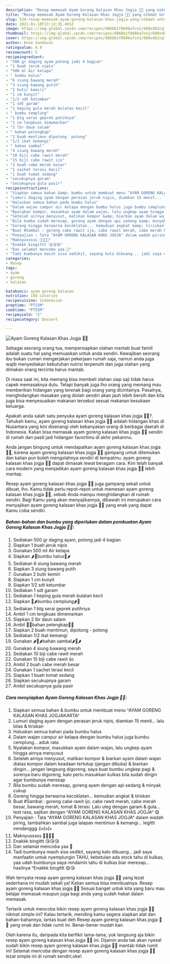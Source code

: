 ```yaml
---
description: "Resep memasak Ayam Goreng Kalasan Khas Jogja 🌺🌺 yang nikmat Untuk Jualan"
title: "Resep memasak Ayam Goreng Kalasan Khas Jogja 🌺🌺 yang nikmat Untuk Jualan"
slug: 524-resep-memasak-ayam-goreng-kalasan-khas-jogja-yang-nikmat-untuk-jualan
date: 2021-01-10T13:13:35.491Z
image: https://img-global.cpcdn.com/recipes/d868b1f8686a7ce1/680x482cq70/ayam-goreng-kalasan-khas-jogja-🌺🌺-foto-resep-utama.jpg
thumbnail: https://img-global.cpcdn.com/recipes/d868b1f8686a7ce1/680x482cq70/ayam-goreng-kalasan-khas-jogja-🌺🌺-foto-resep-utama.jpg
cover: https://img-global.cpcdn.com/recipes/d868b1f8686a7ce1/680x482cq70/ayam-goreng-kalasan-khas-jogja-🌺🌺-foto-resep-utama.jpg
author: Anne Sandoval
ratingvalue: 4.9
reviewcount: 5
recipeingredient:
- "500 gr daging ayam potong jadi 4 bagian"
- "1 buah jeruk nipis"
- "500 ml Air kelapa"
- " bumbu halus"
- "6 siung bawang merah"
- "3 siung bawang putih"
- "2 butir kemiri"
- "1 cm kunyit"
- "1/2 sdt ketumbar"
- "1 sdt garam"
- "1 keping gula merah bulatan kecil"
- " bumbu cemplung"
- "1 btg serai geprek putihnya"
- "1 cm lengkuas dimemarkan"
- "2 lbr daun salam"
- " bahan pelengkap"
- "2 buah mentimun dipotong  potong"
- "1/2 ikat kemangi"
- " bahan sambal"
- "4 siung bawang merah"
- "10 biji cabe rawit merah"
- "15 biji cabe rawit ijo"
- "2 buah cabe merah besar"
- "1 sachet terasi kecil"
- "1 buah tomat sedang"
- "secukupnya garam"
- "secukupnya gula pasir"
recipeinstructions:
- "Siapkan semua bahan &amp; bumbu untuk membuat menu ^AYAM GORENG KALASAN KHAS JOGJAKARTA^"
- "Lumuri daging ayam dengan perasan jeruk nipis, diamkan 15 menit... lalu bilas &amp; tiriskan"
- "Haluskan semua bahan pada bumbu halus"
- "Dalam wajan campur air kelapa dengan bumbu halus juga bumbu cemplung... aduk rata"
- "Nyalakan kompor, masukkan ayam dalam wajan, lalu ungkep ayam hingga airnya menyusut"
- "Setelah airnya menyusut, matikan kompor &amp; biarkan ayam dalam wajan diatas kompor dalam keadaan tertutup (jangan dibuka) &amp; biarkan dingin... jangan langsung digoreng, saya buat bumbu ungkep pagi &amp; sorenya baru digoreng, kalo perlu masukkan kulkas bila sudah dingin agar bumbunya meresap"
- "Bila bumbu sudah meresap, goreng ayam dengan api sedang &amp; minyak cukup"
- "Goreng hingga berwarna kecoklatan... kemudian angkat &amp; tiriskan"
- "Buat #Sambal : goreng cabe rawit ijo, cabe rawit merah, cabe merah besar, bawang merah, tomat &amp; terasi. Lalu uleg dengan garam &amp; gula... test rasa, sajikan dengan ^AYAM GORENG KALASAN KHAS JOGJA^ 😋"
- "Penyajian : Tata ^AYAM GORENG KALASAN KHAS JOGJA^ dalam wadah piring, tambahkan sambal juga lalapan mentimun &amp; kemangi... legittt nendanggg 👍👍👍"
- "Maknyusssss 💖💕💞💥"
- "Enakkk bingittt 😘😘😘"
- "Dan selamat mencoba yaa 🤗"
- "Tadi bumbunya masih sisa sedikit, sayang kalo dibuang... jadi saya manfaatin untuk nyemplungin TAHU, kebetulan ada stock tahu di kulkas, yaa udah bumbunya saya rendamin tahu di kulkas biar meresap... hasilnya ^Enakkk bingittt 😋😘"
categories:
- Resep
tags:
- ayam
- goreng
- kalasan

katakunci: ayam goreng kalasan 
nutrition: 158 calories
recipecuisine: Indonesian
preptime: "PT15M"
cooktime: "PT55M"
recipeyield: "2"
recipecategory: Dessert

---
```



![Ayam Goreng Kalasan Khas Jogja 🌺🌺](https://img-global.cpcdn.com/recipes/d868b1f8686a7ce1/680x482cq70/ayam-goreng-kalasan-khas-jogja-🌺🌺-foto-resep-utama.jpg)

Sebagai seorang orang tua, mempersiapkan olahan mantab buat famili adalah suatu hal yang memuaskan untuk anda sendiri. Kewajiban seorang ibu bukan cuman mengerjakan pekerjaan rumah saja, namun anda juga wajib menyediakan kebutuhan nutrisi terpenuhi dan juga olahan yang dimakan orang tercinta harus mantab.

Di masa  saat ini, kita memang bisa membeli olahan siap saji tidak harus capek memasaknya dulu. Tetapi banyak juga lho orang yang memang mau memberikan hidangan yang terenak bagi orang yang dicintainya. Pasalnya, menghidangkan masakan yang diolah sendiri akan jauh lebih bersih dan kita juga bisa menyesuaikan makanan tersebut sesuai makanan kesukaan keluarga. 



Apakah anda salah satu penyuka ayam goreng kalasan khas jogja 🌺🌺?. Tahukah kamu, ayam goreng kalasan khas jogja 🌺🌺 adalah hidangan khas di Nusantara yang kini disenangi oleh kebanyakan orang di berbagai daerah di Indonesia. Kalian bisa memasak ayam goreng kalasan khas jogja 🌺🌺 sendiri di rumah dan pasti jadi hidangan favoritmu di akhir pekanmu.

Anda jangan bingung untuk mendapatkan ayam goreng kalasan khas jogja 🌺🌺, karena ayam goreng kalasan khas jogja 🌺🌺 gampang untuk ditemukan dan kalian pun boleh mengolahnya sendiri di tempatmu. ayam goreng kalasan khas jogja 🌺🌺 dapat dimasak lewat beragam cara. Kini telah banyak cara modern yang menjadikan ayam goreng kalasan khas jogja 🌺🌺 lebih mantap.

Resep ayam goreng kalasan khas jogja 🌺🌺 juga gampang sekali untuk dibuat, lho. Kamu tidak perlu repot-repot untuk memesan ayam goreng kalasan khas jogja 🌺🌺, sebab Anda mampu menghidangkan di rumah sendiri. Bagi Kamu yang akan menyajikannya, dibawah ini merupakan cara menyajikan ayam goreng kalasan khas jogja 🌺🌺 yang enak yang dapat Kamu coba sendiri.

<!--inarticleads1-->

##### Bahan-bahan dan bumbu yang diperlukan dalam pembuatan Ayam Goreng Kalasan Khas Jogja 🌺🌺:

1. Sediakan 500 gr daging ayam, potong jadi 4 bagian
1. Siapkan 1 buah jeruk nipis
1. Gunakan 500 ml Air kelapa
1. Siapkan  🌶🌰bumbu halus🌰🌶
1. Sediakan 6 siung bawang merah
1. Siapkan 3 siung bawang putih
1. Gunakan 2 butir kemiri
1. Siapkan 1 cm kunyit
1. Siapkan 1/2 sdt ketumbar
1. Sediakan 1 sdt garam
1. Sediakan 1 keping gula merah bulatan kecil
1. Siapkan  🌰🌶bumbu cemplung🌶🌰
1. Sediakan 1 btg serai geprek putihnya
1. Ambil 1 cm lengkuas dimemarkan
1. Siapkan 2 lbr daun salam
1. Ambil  🥒🌿bahan pelengkap🌿🥒
1. Siapkan 2 buah mentimun, dipotong - potong
1. Sediakan 1/2 ikat kemangi
1. Gunakan  🌶🍅🌶bahan sambal🌶🍅🌶
1. Gunakan 4 siung bawang merah
1. Sediakan 10 biji cabe rawit merah
1. Gunakan 15 biji cabe rawit ijo
1. Ambil 2 buah cabe merah besar
1. Gunakan 1 sachet terasi kecil
1. Siapkan 1 buah tomat sedang
1. Siapkan secukupnya garam
1. Ambil secukupnya gula pasir




<!--inarticleads2-->

##### Cara menyiapkan Ayam Goreng Kalasan Khas Jogja 🌺🌺:

1. Siapkan semua bahan &amp; bumbu untuk membuat menu ^AYAM GORENG KALASAN KHAS JOGJAKARTA^
1. Lumuri daging ayam dengan perasan jeruk nipis, diamkan 15 menit... lalu bilas &amp; tiriskan
1. Haluskan semua bahan pada bumbu halus
1. Dalam wajan campur air kelapa dengan bumbu halus juga bumbu cemplung... aduk rata
1. Nyalakan kompor, masukkan ayam dalam wajan, lalu ungkep ayam hingga airnya menyusut
1. Setelah airnya menyusut, matikan kompor &amp; biarkan ayam dalam wajan diatas kompor dalam keadaan tertutup (jangan dibuka) &amp; biarkan dingin... jangan langsung digoreng, saya buat bumbu ungkep pagi &amp; sorenya baru digoreng, kalo perlu masukkan kulkas bila sudah dingin agar bumbunya meresap
1. Bila bumbu sudah meresap, goreng ayam dengan api sedang &amp; minyak cukup
1. Goreng hingga berwarna kecoklatan... kemudian angkat &amp; tiriskan
1. Buat #Sambal : goreng cabe rawit ijo, cabe rawit merah, cabe merah besar, bawang merah, tomat &amp; terasi. Lalu uleg dengan garam &amp; gula... test rasa, sajikan dengan ^AYAM GORENG KALASAN KHAS JOGJA^ 😋
1. Penyajian : Tata ^AYAM GORENG KALASAN KHAS JOGJA^ dalam wadah piring, tambahkan sambal juga lalapan mentimun &amp; kemangi... legittt nendanggg 👍👍👍
1. Maknyusssss 💖💕💞💥
1. Enakkk bingittt 😘😘😘
1. Dan selamat mencoba yaa 🤗
1. Tadi bumbunya masih sisa sedikit, sayang kalo dibuang... jadi saya manfaatin untuk nyemplungin TAHU, kebetulan ada stock tahu di kulkas, yaa udah bumbunya saya rendamin tahu di kulkas biar meresap... hasilnya ^Enakkk bingittt 😋😘




Wah ternyata resep ayam goreng kalasan khas jogja 🌺🌺 yang lezat sederhana ini mudah sekali ya! Kalian semua bisa membuatnya. Resep ayam goreng kalasan khas jogja 🌺🌺 Sesuai banget untuk kita yang baru mau belajar memasak maupun juga bagi anda yang sudah hebat dalam memasak.

Tertarik untuk mencoba bikin resep ayam goreng kalasan khas jogja 🌺🌺 nikmat simple ini? Kalau tertarik, mending kamu segera siapkan alat dan bahan-bahannya, lantas buat deh Resep ayam goreng kalasan khas jogja 🌺🌺 yang enak dan tidak rumit ini. Benar-benar mudah kan. 

Oleh karena itu, daripada kita berfikir lama-lama, yuk langsung aja bikin resep ayam goreng kalasan khas jogja 🌺🌺 ini. Dijamin anda tak akan nyesel sudah bikin resep ayam goreng kalasan khas jogja 🌺🌺 mantab tidak rumit ini! Selamat mencoba dengan resep ayam goreng kalasan khas jogja 🌺🌺 lezat simple ini di rumah sendiri,oke!.

